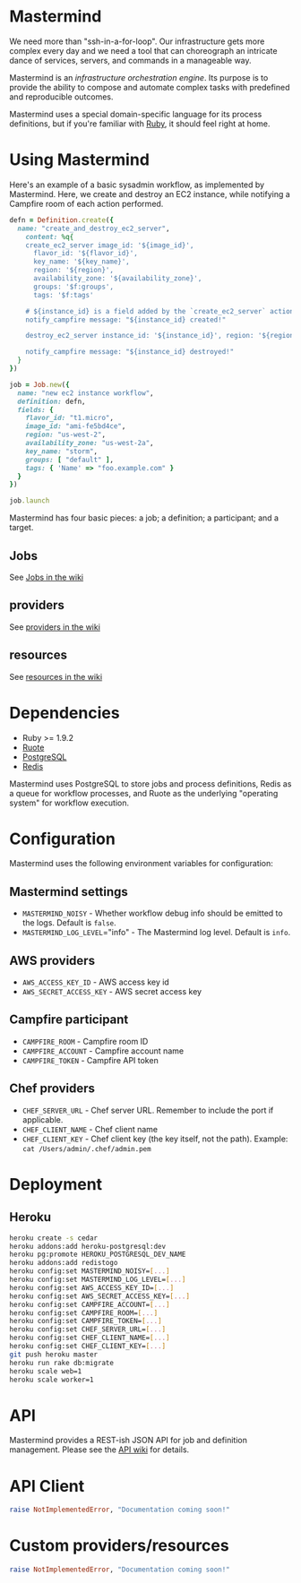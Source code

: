 # Mastermind

We need more than "ssh-in-a-for-loop". Our infrastructure gets more complex every day and we need a tool that can choreograph an intricate dance of services, servers, and commands in a manageable way.

Mastermind is an _infrastructure orchestration engine_. Its purpose is to provide the ability to compose and automate complex tasks with predefined and reproducible outcomes.

Mastermind uses a special domain-specific language for its process definitions, but if you're familiar with [Ruby](http://www.ruby-lang.org/), it should feel right at home.

# Using Mastermind

Here's an example of a basic sysadmin workflow, as implemented by Mastermind. Here, we create and destroy an EC2 instance, while notifying a Campfire room of each action performed.

```ruby
defn = Definition.create({
  name: "create_and_destroy_ec2_server",
    content: %q{
    create_ec2_server image_id: '${image_id}',
      flavor_id: '${flavor_id}',
      key_name: '${key_name}',
      region: '${region}',
      availability_zone: '${availability_zone}',
      groups: '$f:groups', 
      tags: '$f:tags'

    # ${instance_id} is a field added by the `create_ec2_server` action
    notify_campfire message: "${instance_id} created!"

    destroy_ec2_server instance_id: '${instance_id}', region: '${region}'

    notify_campfire message: "${instance_id} destroyed!"
  }
})

job = Job.new({
  name: "new ec2 instance workflow",
  definition: defn,
  fields: {
    flavor_id: "t1.micro",
    image_id: "ami-fe5bd4ce",
    region: "us-west-2",
    availability_zone: "us-west-2a",
    key_name: "storm",
    groups: [ "default" ],
    tags: { 'Name' => "foo.example.com" }
  }
})

job.launch
```

Mastermind has four basic pieces: a job; a definition; a participant; and a target.

## Jobs

See [Jobs in the wiki](https://github.com/danryan/mastermind/wiki/Jobs)

## providers

See [providers in the wiki](https://github.com/danryan/mastermind/wiki/providers)

## resources

See [resources in the wiki](https://github.com/danryan/mastermind/wiki/resources)

# Dependencies

* Ruby >= 1.9.2
* [Ruote](http://ruote.rubyforge.org)
* [PostgreSQL](http://www.postgresql.org)
* [Redis](http://redis.io)

Mastermind uses PostgreSQL to store jobs and process definitions, Redis as a queue for workflow processes, and Ruote as the underlying "operating system" for workflow execution.

# Configuration

Mastermind uses the following environment variables for configuration:

## Mastermind settings

* `MASTERMIND_NOISY` - Whether workflow debug info should be emitted to the logs. Default is `false`.
* `MASTERMIND_LOG_LEVEL`="info" - The Mastermind log level. Default is `info`.
 
## AWS providers

* `AWS_ACCESS_KEY_ID` - AWS access key id
* `AWS_SECRET_ACCESS_KEY` - AWS secret access key

## Campfire participant

* `CAMPFIRE_ROOM` - Campfire room ID
* `CAMPFIRE_ACCOUNT` - Campfire account name
* `CAMPFIRE_TOKEN` - Campfire API token

## Chef providers 
* `CHEF_SERVER_URL` - Chef server URL. Remember to include the port if applicable.
* `CHEF_CLIENT_NAME` - Chef client name
* `CHEF_CLIENT_KEY` - Chef client key (the key itself, not the path). Example: `cat /Users/admin/.chef/admin.pem`

# Deployment

## Heroku

```bash
heroku create -s cedar
heroku addons:add heroku-postgresql:dev
heroku pg:promote HEROKU_POSTGRESQL_DEV_NAME
heroku addons:add redistogo
heroku config:set MASTERMIND_NOISY=[...]
heroku config:set MASTERMIND_LOG_LEVEL=[...]
heroku config:set AWS_ACCESS_KEY_ID=[...]
heroku config:set AWS_SECRET_ACCESS_KEY=[...]
heroku config:set CAMPFIRE_ACCOUNT=[...]
heroku config:set CAMPFIRE_ROOM=[...]
heroku config:set CAMPFIRE_TOKEN=[...]
heroku config:set CHEF_SERVER_URL=[...]
heroku config:set CHEF_CLIENT_NAME=[...]
heroku config:set CHEF_CLIENT_KEY=[...]
git push heroku master
heroku run rake db:migrate
heroku scale web=1
heroku scale worker=1
```

# API

Mastermind provides a REST-ish JSON API for job and definition management. Please see the [API wiki](https://github.com/danryan/mastermind/wiki/API) for details.

# API Client

```ruby
raise NotImplementedError, "Documentation coming soon!"
```

# Custom providers/resources 

```ruby
raise NotImplementedError, "Documentation coming soon!"
```

